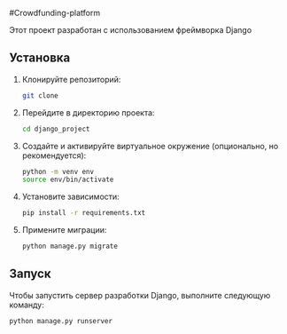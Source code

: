 #Crowdfunding-platform

Этот проект разработан с использованием фреймворка Django

## Установка

1. Клонируйте репозиторий:

    ```bash
    git clone 
    ```

2. Перейдите в директорию проекта:

    ```bash
    cd django_project
    ```

3. Создайте и активируйте виртуальное окружение (опционально, но рекомендуется):

    ```bash
    python -m venv env
    source env/bin/activate
    ```

4. Установите зависимости:

    ```bash
    pip install -r requirements.txt
    ```

5. Примените миграции:

    ```bash
    python manage.py migrate
    ```

## Запуск

Чтобы запустить сервер разработки Django, выполните следующую команду:

```bash
python manage.py runserver
